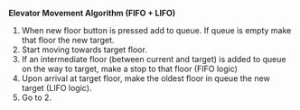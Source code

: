 **Elevator Movement Algorithm (FIFO + LIFO)**

1. When new floor button is pressed add to queue. If queue is empty make that floor the new target.
2. Start moving towards target floor.
3. If an intermediate floor (between current and target) is added to queue on the way to target, make a stop to that floor (FIFO logic)
4. Upon arrival at target floor, make the oldest floor in queue the new target (LIFO logic).
5. Go to 2.
